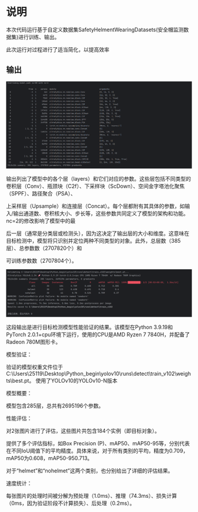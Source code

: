 # 说明

本次代码运行基于自定义数据集SafetyHelmentWearingDatasets(安全帽监测数据集)进行训练、输出。

此次运行对过程进行了适当简化，以提高效率


## 输出

<img src="./img/截图1.png" >

输出列出了模型中的各个层（layers）和它们对应的参数。这些层包括不同类型的卷积层（Conv）、瓶颈块（C2f）、下采样块（ScDown）、空间金字塔池化聚焦（SPPF）、路径聚合（PSA）、

上采样层（Upsample）和连接层（Concat）。每个层都附有其具体的参数，如输入/输出通道数、卷积核大小、步长等，这些参数共同定义了模型的架构和功能。nc=2的修改影响了模型中的最

后一层（通常是分类层或检测头），因为这决定了输出层的大小和维度。这意味在目标检测中，模型将只识别并定位两种不同类型的对象。此外，总层数（385层）、总参数数（2707820个）和

可训练参数数（2707804个）。


<img src="./img/屏幕截图 2024-07-25 205947.png" >

这段输出是进行目标检测模型性能验证的结果。该模型在Python 3.9.19和PyTorch 2.0.1+cpu环境下运行，使用的CPU是AMD Ryzen 7 7840H，并配备了Radeon 780M图形卡。

模型验证：

验证的模型权重文件位于C:\Users\25119\Desktop\Python_begin\yolov10\runs\detect\train_v102\weights\best.pt。 使用了YOLOv10的YOLOv10-N版本

模型概要：

模型包含285层，总共有2695196个参数。

性能评估：

对2张图片进行了评估，这些图片共包含184个实例（即目标对象）。

提供了多个评估指标，如Box Precision (P)、mAP50、mAP50-95等，分别代表在不同IoU阈值下的平均精度。具体来说，对于所有类别的平均，精度为0.709，mAP50为0.608，mAP50-950.713。

对于“helmet”和“nohelmet”这两个类别，也分别给出了详细的评估结果。

速度统计：

每张图片的处理时间被分解为预处理（1.0ms）、推理（74.3ms）、损失计算（0ms，因为验证阶段不计算损失）、后处理（0.2ms）。
